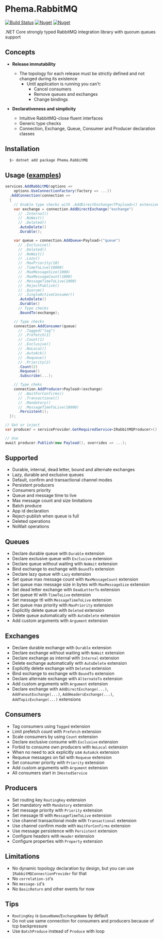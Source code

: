 # Phema.RabbitMQ

[![Build Status](https://cloud.drone.io/api/badges/phema-team/Phema.RabbitMQ/status.svg)](https://cloud.drone.io/phema-team/Phema.RabbitMQ)
[![Nuget](https://img.shields.io/nuget/v/Phema.RabbitMQ.svg)](https://www.nuget.org/packages/Phema.RabbitMQ)
[![Nuget](https://img.shields.io/nuget/dt/Phema.RabbitMQ.svg)](https://nuget.org/packages/Phema.RabbitMQ)

.NET Core strongly typed RabbitMQ integration library with quorum queues support

## Concepts

- **Release immutability**
  - The topology for each release must be strictly defined and not changed during its existence
    - Until application is running you can't:
      - Cancel consumers
      - Remove queues and exchanges
      - Change bindings

- **Declarativeness and simplicity**
  - Intuitive RabbitMQ-close fluent interfaces
  - Generic type checks
  - Connection, Exchange, Queue, Consumer and Producer declaration classes

## Installation

```bash
  $> dotnet add package Phema.RabbitMQ
```

## Usage ([examples](https://github.com/phema-team/Phema.RabbitMQ/tree/master/examples))

```csharp
services.AddRabbitMQ(options =>
    options.UseConnectionFactory(factory => ...))
  .AddConnection(connection =>
  {
    // Enable type checks with .AddDirectExchange<TPayload>() extension
    var exchange = connection.AddDirectExchange("exchange")
      // .Internal()
      // .NoWait()
      // .Deleted()
      .AutoDelete()
      .Durable();

    var queue = connection.AddQueue<Payload>("queue")
      // .Exclusive()
      // .Deleted()
      // .NoWait()
      // .Lazy()
      // .MaxPriority(10)
      // .TimeToLive(10000)
      // .MaxMessageSize(1000)
      // .MaxMessageCount(1000)
      // .MessageTimeToLive(1000)
      // .RejectPublish()
      // .Quorum()
      // .SingleActiveConsumer()
      .AutoDelete()
      .Durable()
      // Type checks
      .BoundTo(exchange);

    // Type checks
    connection.AddConsumer(queue)
      // .Tagged("tag")
      // .Prefetch(1)
      // .Count(1)
      // .Exclusive()
      // .NoLocal()
      // .AutoAck()
      // .Requeue()
      // .Priority(2)
      .Count(2)
      .Requeue()
      .Subscribe(...);

    // Type cheks
    connection.AddProducer<Payload>(exchange)
      // .WaitForConfirms()
      // .Transactional()
      // .Mandatory()
      // .MessageTimeToLive(10000)
      .Persistent();
  });

// Get or inject
var producer = serviceProvider.GetRequiredService<IRabbitMQProducer>();

// Use
await producer.Publish(new Payload(), overrides => ...);
```

## Supported

- Durable, internal, dead letter, bound and alternate exchanges
- Lazy, durable and exclusive queues
- Default, confirm and transactional channel modes
- Persistent producers
- Consumers priority
- Queue and message time to live
- Max message count and size limitations
- Batch produce
- App id declaration
- Reject-publish when queue is full
- Deleted operations
- NoWait operations

## Queues

- Declare durable queue with `Durable` extension
- Declare exclusive queue with `Exclusive` extension
- Declare queue without waiting with `NoWait` extension
- Bind exchange to exchange with `BoundTo` extension
- Declare lazy queue with `Lazy` extension
- Set queue max message count with `MaxMessageCount` extension
- Set queue max message size in bytes with `MaxMessageSize` extension
- Set dead letter exchange with `DeadLetterTo` extension
- Set queue ttl with `TimeToLive` extension
- Set message ttl with `MessageTimeToLive` extension
- Set queue max priority with `MaxPriority` extension
- Explicitly delete queue with `Deleted` extension
- Delete queue automatically with `AutoDelete` extension
- Add custom arguments with `Argument` extension
  
## Exchanges

- Declare durable exchange with `Durable` extension
- Declare exchange without waiting with `NoWait` extension
- Declare exchange as internal with `Internal` extension
- Delete exchange automatically with `AutoDelete` extension
- Explicitly delete exchange with `Deleted` extension
- Bind exchange to exchange with `BoundTo` extension
- Declare alternate exchange with `AlternateTo` extension
- Add custom arguments with `Argument` extension
- Declare exchange with `AddDirectExchange(...)`, `AddFanoutExchange(...)`, `AddHeadersExchange(...)`, `AddTopicExchange(...)` extensions

## Consumers

- Tag consumers using `Tagged` extension
- Limit prefetch count with `Prefetch` extension
- Scale consumers by using `Count` extension
- Declare exclusive consume with `Exclusive` extension
- Forbid to consume own producers with `NoLocal` extension
- When no need to ack explicitly use `AutoAck` extension
- Requeue messages on fail with `Requeue` extension
- Set consumer priority with `Priority` extension
- Add custom arguments with `Argument` extension
- All consumers start in `IHostedService`

## Producers

- Set routing key `RoutingKey` extension
- Set mandatory with `Mandatory` extension
- Set message priority with `Priority` extension
- Set message ttl with `MessageTimeToLive` extension
- Use channel transactional mode with `Transactional` extension
- Use channel confirm mode with `WaitForConfirms` extension
- Use message persistence with `Persistent` extension
- Configure headers with `Header` extension
- Configure properties with `Property` extension

## Limitations

- No dynamic topology declaration by design, but you can use `IRabbitMQConnectionProvider` for that
- No `correlation-id`'s
- No `message-id`'s
- No `BasicReturn` and other events for now

## Tips

- `RoutingKey` is `QueueName`/`ExchangeName` by default
- Do not use same connection for consumers and producers because of tcp backpressure
- Use `BatchProduce` instead of `Produce` with loop
